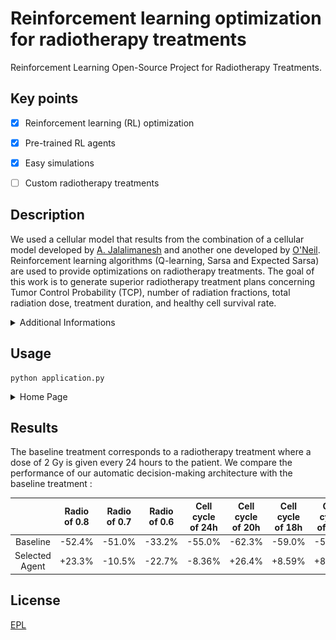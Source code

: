 # Reinforcement learning optimization for radiotherapy treatments
Reinforcement Learning Open-Source Project for Radiotherapy Treatments. 



## Key points

- [x] Reinforcement learning (RL) optimization
- [x] Pre-trained RL agents
- [x] Easy simulations
- [ ] Custom radiotherapy treatments 


## Description

We used a cellular model that results from the combination of a cellular model developed by [A. Jalalimanesh](https://www.sciencedirect.com/science/article/abs/pii/S0378475416300878) and another one developed by [O'Neil](https://scholarscompass.vcu.edu/etd/2831/). Reinforcement learning algorithms (Q-learning, Sarsa and Expected Sarsa) are used to provide optimizations on radiotherapy treatments. The goal of this work is to generate superior radiotherapy treatment plans concerning Tumor Control Probability (TCP), number of radiation fractions, total radiation dose, treatment duration, and healthy cell survival rate.

<details>
   <summary>Additional Informations</summary>
   <p>
This open-source project introduces an autonomous decision-making framework designed to evaluate whether adjustments are required in the ongoing radiotherapy treatment. Leveraging advanced machine learning algorithms, it analyzes tumor imaging during the treatment, fostering enhanced precision and effectiveness in radiotherapy procedures.</p>
</details>

## Usage

```anaconda
python application.py
```

<details>
   <summary>Home Page</summary>
   <p><p align="center">
<img src="images/treatment_page.png" border="10"/>
</p></p>
</details>

## Results

The baseline treatment corresponds to a radiotherapy treatment where a dose of 2 Gy is given every 24 hours to the patient. We compare the performance of our automatic decision-making architecture with the baseline treatment :

   |                | Radio of 0.8 | Radio of 0.7 | Radio of 0.6 | Cell cycle of 24h | Cell cycle of 20h | Cell cycle of 18h | Cell cycle of 16h |
   |:--------------:|:------------:|:------------:|:------------:|:-----------------:|:-----------------:|:-----------------:|:-----------------:|
   |    Baseline    |    -52.4%    |    -51.0%    |    -33.2%    |       -55.0%      |       -62.3%      |       -59.0%      |       -50.3%      |
   | Selected Agent |    +23.3%    |    -10.5%    |    -22.7%    |       -8.36%      |       +26.4%      |       +8.59%      |       +8.90%      |


## License

[EPL]()
